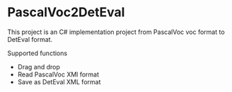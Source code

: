 # PascalVoc2DetEval

This project is an C# implementation project from PascalVoc voc format to DetEval format.

Supported functions
- Drag and drop
- Read PascalVoc XMl format
- Save as DetEval XML format
